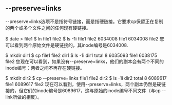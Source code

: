 ## --preserve=links

--preserve=links选项不是指符号链接，而是指硬链接。它要求cp保留正在复制的两个或多个文件之间的任何现有硬链接。

$ date > file1
$ ln file1 file2
$ ls -1i file1 file2
6034008 file1
6034008 file2
您可以看到两个原始文件是硬链接的，其inode编号是6034008.

$ mkdir dir1
$ cp file1 file2 dir1
$ ls -1i dir1
total 8
6035093 file1
6038175 file2
您现在可以看到，如果没有--preserve=links，他们的副本会有两个不同的inode编号：两者之间不再存在硬链接。

$ mkdir dir2
$ cp --preserve=links file1 file2 dir2
$ ls -1i dir2
total 8
6089617 file1
6089617 file2
现在可以看到，使用--preserve=links，两个副本仍然是硬链接的，但它们的inode编号是6089617，这与原始的inode编号不同文件（与cp --link所做的相反）。
